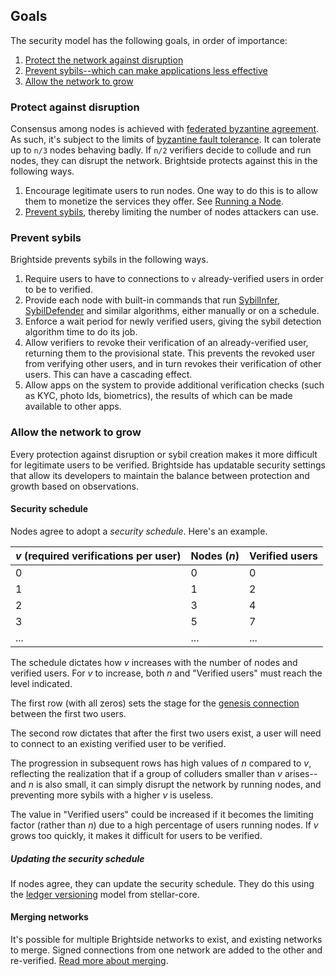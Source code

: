 ## Goals

The security model has the following goals, in order of importance:

1. [Protect the network against disruption](#protect-against-disruption)
1. [Prevent sybils--which can make applications less effective](#prevent-sybils)
1. [Allow the network to grow](#allow-the-network-to-grow)

### Protect against disruption

Consensus among nodes is achieved with [federated byzantine agreement](https://www.stellar.org/blog/stellar-consensus-protocol-proof-code).  As such, it's subject to the limits of [byzantine fault tolerance](https://en.wikipedia.org/wiki/Byzantine_fault_tolerance).  It can tolerate up to ``n/3`` nodes behaving badly. If ``n/2`` verifiers decide to collude and run nodes, they can disrupt the network. Brightside protects against this in the following ways.

1. Encourage legitimate users to run nodes. One way to do this is to allow them to monetize the services they offer.  See [Running a Node](node.md).
1. [Prevent sybils](#prevent-sybils), thereby limiting the number of nodes attackers can use.

### Prevent sybils

Brightside prevents sybils in the following ways.

1. Require users to have to connections to ``v`` already-verified users in order to be to verified.
1. Provide each node with built-in commands that run [SybilInfer](http://citeseerx.ist.psu.edu/viewdoc/summary?doi=10.1.1.149.6318), [SybilDefender](https://pdfs.semanticscholar.org/7606/64eab41125b06692a95832961bc5473d2aae.pdf) and similar algorithms, either manually or on a schedule.
1. Enforce a wait period for newly verified users, giving the sybil detection algorithm time to do its job.
1. Allow verifiers to revoke their verification of an already-verified user, returning them to the provisional state.  This prevents the revoked user from verifying other users, and in turn revokes their verification of other users.  This can have a cascading effect.
1. Allow apps on the system to provide additional verification checks (such as KYC, photo Ids, biometrics), the results of which can be made available to other apps.

### Allow the network to grow

Every protection against disruption or sybil creation makes it more difficult for legitimate users to be verified.  Brightside has updatable security settings that allow its developers to maintain the balance between protection and growth based on observations.

#### Security schedule
Nodes agree to adopt a _security schedule_. Here's an example.

|_v_ (required verifications per user)|Nodes (_n_)| Verified users|
|---|---|---|
|0|0|0|
|1|1|2|
|2|3|4|
|3|5|7|
|...|...|...|

The schedule dictates how _v_ increases with the number of nodes and verified users.  For _v_ to increase, both _n_ and "Verified users" must reach the level indicated.

The first row (with all zeros) sets the stage for the [genesis connection](genesis.md) between the first two users.

The second row dictates that after the first two users exist, a user will need to connect to an existing verified user to be verified.
 
The progression in subsequent rows has high values of _n_ compared to _v_, reflecting the realization that if a group of colluders smaller than _v_ arises--and _n_ is also small, it can simply disrupt the network by running nodes, and preventing more sybils with a higher _v_ is useless.

The value in "Verified users" could be increased if it becomes the limiting factor (rather than _n_) due to a high percentage of users running nodes.  If _v_ grows too quickly, it makes it difficult for users to be verified.
 
##### Updating the security schedule
If nodes agree, they can update the security schedule.  They do this using the [ledger versioning](https://www.stellar.org/developers/guides/concepts/versioning.html#ledger-versioning) model from stellar-core.

#### Merging networks
It's possible for multiple Brightside networks to exist, and existing networks to merge. Signed connections from one network are added to the other and re-verified. [Read more about merging](merging.md).
